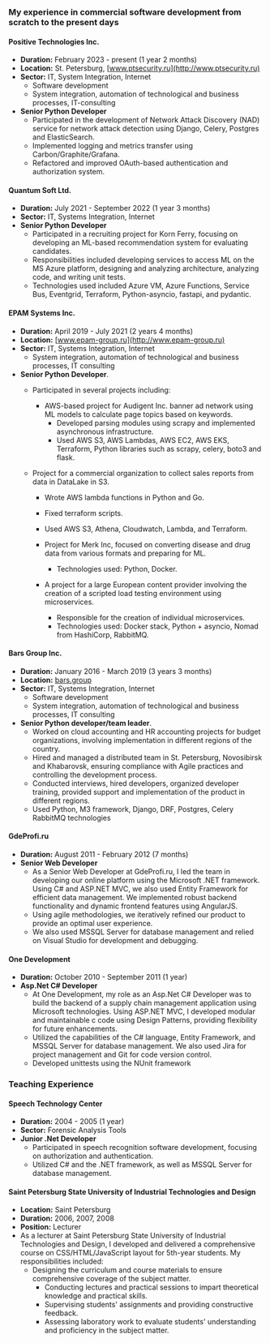 ### My experience in commercial software development from scratch to the present days

#### Positive Technologies Inc.
- **Duration:** February 2023 - present (1 year 2 months)
- **Location:** St. Petersburg, [www.ptsecurity.ru](http://www.ptsecurity.ru)
- **Sector:** IT, System Integration, Internet
  - Software development
  - System integration, automation of technological and business processes, IT-consulting
- **Senior Python Developer**
  - Participated in the development of Network Attack Discovery (NAD) service for network attack detection using Django, Celery, Postgres and ElasticSearch.
  - Implemented logging and metrics transfer using Carbon/Graphite/Grafana.
  - Refactored and improved OAuth-based authentication and authorization system.
    
#### Quantum Soft Ltd. 
- **Duration:** July 2021 - September 2022 (1 year 3 months)
- **Sector:** IT, Systems Integration, Internet
- **Senior Python Developer**
  - Participated in a recruiting project for Korn Ferry, focusing on developing an ML-based recommendation system for evaluating candidates.
  - Responsibilities included developing services to access ML on the MS Azure platform, designing and analyzing architecture, analyzing code, and writing unit tests.
  - Technologies used included Azure VM, Azure Functions, Service Bus, Eventgrid, Terraform, Python-asyncio, fastapi, and pydantic.

#### EPAM Systems Inc. 
- **Duration:** April 2019 - July 2021 (2 years 4 months)
- **Location:** [www.epam-group.ru](http://www.epam-group.ru)
- **Sector:** IT, Systems Integration, Internet
  - System integration, automation of technological and business processes, IT consulting
- **Senior Python Developer**.
  - Participated in several projects including:
    - AWS-based project for Audigent Inc. banner ad network using ML models to calculate page topics based on keywords. 
      - Developed parsing modules using scrapy and implemented asynchronous infrastructure.
      - Used AWS S3, AWS Lambdas, AWS EC2, AWS EKS, Terraform, Python libraries such as scrapy, celery, boto3 and flask.
  
  - Project for a commercial organization to collect sales reports from data in DataLake in S3.
      - Wrote AWS lambda functions in Python and Go.
      - Fixed terraform scripts.
      - Used AWS S3, Athena, Cloudwatch, Lambda, and Terraform.

    - Project for Merk Inc, focused on converting disease and drug data from various formats and preparing for ML.
      - Technologies used: Python, Docker.

    - A project for a large European content provider involving the creation of a scripted load testing environment using microservices.
      - Responsible for the creation of individual microservices.
      - Technologies used: Docker stack, Python + asyncio, Nomad from HashiCorp, RabbitMQ.

#### Bars Group Inc.
- **Duration:** January 2016 - March 2019 (3 years 3 months)
- **Location:** [bars.group](http://bars.group)
- **Sector:** IT, Systems Integration, Internet
  - Software development
  - System integration, automation of technological and business processes, IT consulting
- **Senior Python developer/team leader**.
  - Worked on cloud accounting and HR accounting projects for budget organizations, involving implementation in different regions of the country.
  - Hired and managed a distributed team in St. Petersburg, Novosibirsk and Khabarovsk, ensuring compliance with Agile practices and controlling the development process.
  - Conducted interviews, hired developers, organized developer training, provided support and implementation of the product in different regions.
  - Used Python, M3 framework, Django, DRF, Postgres, Celery RabbitMQ technologies

#### GdeProfi.ru
- **Duration:** August 2011 - February 2012 (7 months)
- **Senior Web Developer**
  - As a Senior Web Developer at GdeProfi.ru, I led the team in developing our online platform using the Microsoft .NET framework. Using C# and ASP.NET MVC,
    we also used Entity Framework for efficient data management. We implemented robust backend functionality and dynamic frontend features using AngularJS.
  - Using agile methodologies, we iteratively refined our product to provide an optimal user experience.
  - We also used MSSQL Server for database management and relied on Visual Studio for development and debugging.
  
#### One Development
- **Duration:** October 2010 - September 2011 (1 year)
- **Asp.Net C# Developer**
  - At One Development, my role as an Asp.Net C# Developer was to build the backend of a supply chain management application using Microsoft technologies.
    Using ASP.NET MVC, I developed modular and maintainable c code using Design Patterns, providing flexibility for future enhancements.
  - Utilized the capabilities of the C# language, Entity Framework, and
    MSSQL Server for database management. We also used Jira for project management and Git for code version control.
  - Developed unittests using the NUnit framework
### Teaching Experience

#### Speech Technology Center
- **Duration:** 2004 - 2005 (1 year)
- **Sector:** Forensic Analysis Tools
- **Junior .Net Developer**
  - Participated in speech recognition software development, focusing on authorization and authentication.
  - Utilized C# and the .NET framework, as well as MSSQL Server for database management.

#### Saint Petersburg State University of Industrial Technologies and Design
- **Location:** Saint Petersburg
- **Duration:** 2006, 2007, 2008
- **Position:** Lecturer
- As a lecturer at Saint Petersburg State University of Industrial Technologies and Design, I developed and delivered a comprehensive course on CSS/HTML/JavaScript layout for 5th-year students. My responsibilities included:
  - Designing the curriculum and course materials to ensure comprehensive coverage of the subject matter.
    - Conducting lectures and practical sessions to impart theoretical knowledge and practical skills.
    - Supervising students' assignments and providing constructive feedback.
    - Assessing laboratory work to evaluate students' understanding and proficiency in the subject matter.

